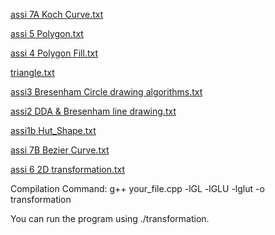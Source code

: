 [assi 7A Koch Curve.txt](https://github.com/user-attachments/files/20029242/assi.7A.Koch.Curve.txt)

[assi 5  Polygon.txt](https://github.com/user-attachments/files/20029249/assi.5.Polygon.txt)

[assi 4  Polygon Fill.txt](https://github.com/user-attachments/files/20029248/assi.4.Polygon.Fill.txt)

[triangle.txt](https://github.com/user-attachments/files/20029247/triangle.txt)

[assi3   Bresenham Circle drawing algorithms.txt](https://github.com/user-attachments/files/20029246/assi3.Bresenham.Circle.drawing.algorithms.txt)

[assi2 DDA & Bresenham line drawing.txt](https://github.com/user-attachments/files/20029245/assi2.DDA.Bresenham.line.drawing.txt)

[assi1b Hut_Shape.txt](https://github.com/user-attachments/files/20029244/assi1b.Hut_Shape.txt)

[assi 7B Bezier Curve.txt](https://github.com/user-attachments/files/20029243/assi.7B.Bezier.Curve.txt)

[assi 6 2D transformation.txt](https://github.com/user-attachments/files/20029240/assi.6.2D.transformation.txt)


Compilation Command:
g++ your_file.cpp -lGL -lGLU -lglut -o transformation

 You can run the program using 
 ./transformation.
